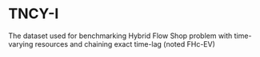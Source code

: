 # TNCY-I
The dataset used for benchmarking Hybrid Flow Shop problem with time-varying resources and chaining exact time-lag (noted FHc-EV)